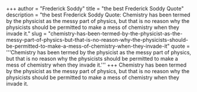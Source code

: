 +++
author = "Frederick Soddy"
title = "the best Frederick Soddy Quote"
description = "the best Frederick Soddy Quote: Chemistry has been termed by the physicist as the messy part of physics, but that is no reason why the physicists should be permitted to make a mess of chemistry when they invade it."
slug = "chemistry-has-been-termed-by-the-physicist-as-the-messy-part-of-physics-but-that-is-no-reason-why-the-physicists-should-be-permitted-to-make-a-mess-of-chemistry-when-they-invade-it"
quote = '''Chemistry has been termed by the physicist as the messy part of physics, but that is no reason why the physicists should be permitted to make a mess of chemistry when they invade it.'''
+++
Chemistry has been termed by the physicist as the messy part of physics, but that is no reason why the physicists should be permitted to make a mess of chemistry when they invade it.
